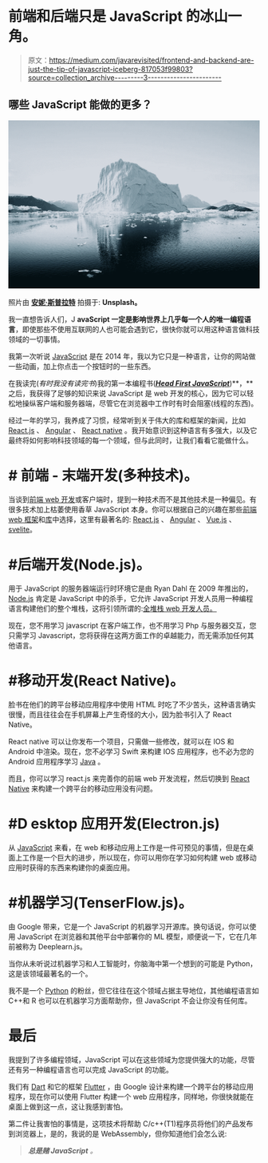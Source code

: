 # 前端和后端只是 JavaScript 的冰山一角。

> 原文：<https://medium.com/javarevisited/frontend-and-backend-are-just-the-tip-of-javascript-iceberg-817053f99803?source=collection_archive---------3----------------------->

## 哪些 JavaScript 能做的更多？

![](img/35891908a4eedd76018ce4df5df1b4d6.png)

照片由 [**安妮·斯普拉特**](https://unsplash.com/@anniespratt) 拍摄于: **Unsplash。**

我一直想告诉人们，J **avaScript 一定是影响世界上几乎每一个人的唯一编程语言**，即使那些不使用互联网的人也可能会遇到它，很快你就可以用这种语言做科技领域的一切事情。

我第一次听说 [JavaScript](/javarevisited/10-best-online-courses-to-learn-javascript-in-2020-af5ed0801645) 是在 2014 年，我以为它只是一种语言，让你的网站做一些动画，加上你点击一个按钮时的一些东西。

在我读完(*有时我没有读完书*)我的第一本编程书([***Head First JavaScript***](/javarevisited/5-best-javascript-books-for-beginners-and-experienced-web-developers-2c6353d1cc85))**，**之后，我获得了足够的知识来说 JavaScript 是 web 开发的核心，因为它可以轻松地操纵客户端和服务器端，尽管它在浏览器中工作时有时会阻塞(线程的东西)。

经过一年的学习，我养成了习惯，经常听到关于伟大的库和框架的新闻，比如 [React.js](/javarevisited/top-10-free-courses-to-learn-react-js-c14edbd3b35f?source=extreme_main_feed----d3a191ac6ed-----5-1--------------------561c2dc6_a2b4_41e0_b7be_1d97edbf631c--8) 、 [Angular](/javarevisited/10-free-angular-and-react-js-courses-from-udemy-and-coursera-best-of-lot-e67f7d811e6b) 、 [React native](/javarevisited/top-5-react-native-courses-for-mobile-application-developers-b82febdf8a46) 。我开始意识到这种语言有多强大，以及它最终将如何影响科技领域的每一个领域，但与此同时，让我们看看它能做什么。

# # **前端** - **末端开发**(多种技术)。

当谈到[前端 web 开发](https://javarevisited.blogspot.com/2020/01/10-things-web-developers-should-learn.html)或客户端时，提到一种技术而不是其他技术是一种偏见。有很多技术加上枯萎使用香草 JavaScript 本身。你可以根据自己的兴趣在那些[前端 web 框架](https://hackernoon.com/10-of-the-most-popular-javascript-libraries-for-frontend-and-backend-development-ph1h0326n)和[库](/javarevisited/10-javascript-frameworks-and-libraries-to-learn-in-2020-best-of-lot-5f61f86c60b4)中选择，这里有最著名的:
[React.js](/javarevisited/5-best-react-js-books-for-beginners-and-experienced-web-developers-e7b90b1ab9d2) 、 [Angular](/javarevisited/10-courses-to-learn-angular-for-web-development-6da1bd2856dc) 、 [Vue.js](https://javarevisited.blogspot.com/2019/08/top-5-online-courses-to-learn-vue.js-best.html) 、[svelite](https://javarevisited.blogspot.com/2020/05/top-3-courses-to-learn-sveltejs-in-2020.html)。

# #后端开发(Node.js)。

用于 JavaScript 的服务器端运行时环境它是由 Ryan Dahl 在 2009 年推出的， [Node.js](/javarevisited/top-10-online-courses-to-learn-node-js-in-depth-8ef0e31ca139) 肯定是 JavaScript 中的杀手，它允许 JavaScript 开发人员用一种编程语言构建他们的整个堆栈，这将引领所谓的:[全堆栈 web 开发人员。](/javarevisited/top-10-online-courses-to-become-a-fullstack-web-developer-in-2020-d608a6b63232)

现在，您不用学习 javascript 在客户端工作，也不用学习 Php 与服务器交互，您只需学习 Javascript，您将获得在这两方面工作的卓越能力，而无需添加任何其他语言。

# #移动开发(React Native)。

脸书在他们的跨平台移动应用程序中使用 HTML 时吃了不少苦头，这种语言确实很慢，而且往往会在手机屏幕上产生奇怪的大小，因为脸书引入了 React Native。

React native 可以让你发布一个项目，只需做一些修改，就可以在 IOS 和 Android 中渲染。现在，您不必学习 Swift 来构建 IOS 应用程序，也不必为您的 Android 应用程序学习 [Java](https://javarevisited.blogspot.com/2020/04/top-5-courses-to-become-full-stack-java-developer-with-Angular-and-Reactjs.html#axzz6Nq9yk7Sc) 。

而且，你可以学习 react.js 来完善你的前端 web 开发流程，然后切换到 [React Native](/javarevisited/my-favorite-free-react-native-courses-for-beginners-in-2020-4629f5274eb6) 来构建一个跨平台的移动应用没有问题。

# #D **esktop** 应用**开发(Electron.js)**

从 [JavaScript](/javarevisited/12-free-courses-to-learn-javascript-and-es6-for-beginners-and-experienced-developers-aa35874c9a32) 来看，在 web 和移动应用上工作是一件可预见的事情，但是在桌面上工作是一个巨大的进步，所以现在，你可以用你在学习如何构建 web 或移动应用时获得的东西来构建你的桌面应用。

# #机器学习(TenserFlow.js)。

由 Google 带来，它是一个 JavaScript 的机器学习开源库。换句话说，你可以使用 JavaScript 在浏览器和其他平台中部署你的 ML 模型，顺便说一下，它在几年前被称为 Deeplearn.js。

当你从未听说过机器学习和人工智能时，你脑海中第一个想到的可能是 Python，这是该领域最著名的一个。

我不是一个 [Python](/swlh/5-free-python-courses-for-beginners-to-learn-online-e1ca90687caf) 的粉丝，但它往往在这个领域占据主导地位，其他编程语言如 C++和 R 也可以在机器学习方面帮助你，但 JavaScript 不会让你没有任何库。

# 最后

我提到了许多编程领域，JavaScript 可以在这些领域为您提供强大的功能，尽管还有另一种编程语言也可以完成 JavaScript 的功能。

我们有 [Dart](/javarevisited/6-best-dart-programming-courses-for-beginners-to-learn-in-2021-2-are-free-24dc56f5ac14) 和它的框架 [Flutter](/javarevisited/my-favorite-flutter-and-dart-programming-courses-for-beginners-9e8355710d78) ，由 Google 设计来构建一个跨平台的移动应用程序，现在你可以使用 Flutter 构建一个 web 应用程序，同样地，你很快就能在桌面上做到这一点，这让我感到害怕。

第二件让我害怕的事情是，这项技术将帮助 C/c++(T1)程序员将他们的产品发布到浏览器上，是的，我说的是 WebAssembly，但你知道他们会怎么说:

> ***总是赌 JavaScript*** *。*